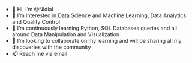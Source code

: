 - 👋 Hi, I’m @NidiaL
- 👀 I’m interested in Data Science and Machine Learning, Data Analytics and Quality Control
- 🌱 I’m continuously learning Python, SQL Databases queries and all around Data Manipulation and Visualization
- 💞️ I’m looking to collaborate on my learning and will be sharing all my discoveries with the community 
- 📫 Reach me via email

<!---
NidiaL/NidiaL is a ✨ special ✨ repository because its `README.md` (this file) appears on your GitHub profile.
You can click the Preview link to take a look at your changes.
--->
